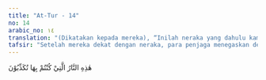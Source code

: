 ```yaml
---
title: "At-Tur - 14"
no: 14
arabic_no: ١٤
translation: "(Dikatakan kepada mereka), “Inilah neraka yang dahulu kamu mendustakannya.” "
tafsir: "Setelah mereka dekat dengan neraka, para penjaga menegaskan dengan ejekan, \"Inilah neraka, yang dahulu kamu dustakan di dunia.\" Pendustaan mereka terhadap neraka berarti dusta mereka terhadap rasul yang telah membawa berita tentang neraka itu, dengan wahyu yang telah diturunkan kepadanya."
---
```

هٰذِهِ النَّارُ الَّتِيْ كُنْتُمْ بِهَا تُكَذِّبُوْنَ 
